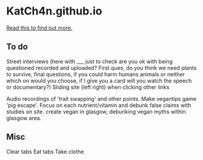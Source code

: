 # KatCh4n.github.io

<a href="https://katch4n.github.io">Read this to find out more.</a>


To do
------
Street interviews (here with ___ just to check are you ok with being questioned recorded and uploaded? First ques, do you think we need plants to survive, final questions, if you could harm humans animals or neither which on would you choose, if I give you a card will you watch the speech or documentary?)
Sliding site (left right) when clicking other links

Audio recordings of 'trait swapping' and other points.
Make vegantips game 'pig escape'.
Focus on each nutrient/vitamin and debunk false claims with studies on site.
 create vegan in glasgow, debunking vegan myths within glasgow area.

Misc
----
Clear tabs
Eat tabs
Take clothe
